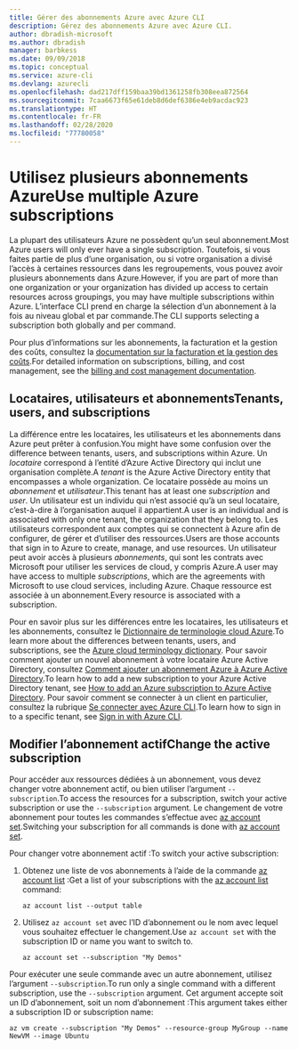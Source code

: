 ```yaml
---
title: Gérer des abonnements Azure avec Azure CLI
description: Gérez des abonnements Azure avec Azure CLI.
author: dbradish-microsoft
ms.author: dbradish
manager: barbkess
ms.date: 09/09/2018
ms.topic: conceptual
ms.service: azure-cli
ms.devlang: azurecli
ms.openlocfilehash: dad217dff159baa39bd1361258fb308eea872564
ms.sourcegitcommit: 7caa6673f65e61deb8d6def6386e4eb9acdac923
ms.translationtype: HT
ms.contentlocale: fr-FR
ms.lasthandoff: 02/28/2020
ms.locfileid: "77780058"
---
```

# <a name="use-multiple-azure-subscriptions"></a><span data-ttu-id="d3259-103">Utilisez plusieurs abonnements Azure</span><span class="sxs-lookup"><span data-stu-id="d3259-103">Use multiple Azure subscriptions</span></span>

<span data-ttu-id="d3259-104">La plupart des utilisateurs Azure ne possèdent qu’un seul abonnement.</span><span class="sxs-lookup"><span data-stu-id="d3259-104">Most Azure users will only ever have a single subscription.</span></span> <span data-ttu-id="d3259-105">Toutefois, si vous faites partie de plus d’une organisation, ou si votre organisation a divisé l’accès à certaines ressources dans les regroupements, vous pouvez avoir plusieurs abonnements dans Azure.</span><span class="sxs-lookup"><span data-stu-id="d3259-105">However, if you are part of more than one organization or your organization has divided up access to certain resources across groupings, you may have multiple subscriptions within Azure.</span></span> <span data-ttu-id="d3259-106">L’interface CLI prend en charge la sélection d’un abonnement à la fois au niveau global et par commande.</span><span class="sxs-lookup"><span data-stu-id="d3259-106">The CLI supports selecting a subscription both globally and per command.</span></span>

<span data-ttu-id="d3259-107">Pour plus d’informations sur les abonnements, la facturation et la gestion des coûts, consultez la [documentation sur la facturation et la gestion des coûts](/azure/billing/).</span><span class="sxs-lookup"><span data-stu-id="d3259-107">For detailed information on subscriptions, billing, and cost management, see the [billing and cost management documentation](/azure/billing/).</span></span>

## <a name="tenants-users-and-subscriptions"></a><span data-ttu-id="d3259-108">Locataires, utilisateurs et abonnements</span><span class="sxs-lookup"><span data-stu-id="d3259-108">Tenants, users, and subscriptions</span></span>

<span data-ttu-id="d3259-109">La différence entre les locataires, les utilisateurs et les abonnements dans Azure peut prêter à confusion.</span><span class="sxs-lookup"><span data-stu-id="d3259-109">You might have some confusion over the difference between tenants, users, and subscriptions within Azure.</span></span> <span data-ttu-id="d3259-110">Un _locataire_ correspond à l’entité d’Azure Active Directory qui inclut une organisation complète.</span><span class="sxs-lookup"><span data-stu-id="d3259-110">A _tenant_ is the Azure Active Directory entity that encompasses a whole organization.</span></span> <span data-ttu-id="d3259-111">Ce locataire possède au moins un _abonnement_ et _utilisateur_.</span><span class="sxs-lookup"><span data-stu-id="d3259-111">This tenant has at least one _subscription_ and _user_.</span></span> <span data-ttu-id="d3259-112">Un utilisateur est un individu qui n’est associé qu’à un seul locataire, c’est-à-dire à l’organisation auquel il appartient.</span><span class="sxs-lookup"><span data-stu-id="d3259-112">A user is an individual and is associated with only one tenant, the organization that they belong to.</span></span> <span data-ttu-id="d3259-113">Les utilisateurs correspondent aux comptes qui se connectent à Azure afin de configurer, de gérer et d’utiliser des ressources.</span><span class="sxs-lookup"><span data-stu-id="d3259-113">Users are those accounts that sign in to Azure to create, manage, and use resources.</span></span>
<span data-ttu-id="d3259-114">Un utilisateur peut avoir accès à plusieurs _abonnements_, qui sont les contrats avec Microsoft pour utiliser les services de cloud, y compris Azure.</span><span class="sxs-lookup"><span data-stu-id="d3259-114">A user may have access to multiple _subscriptions_, which are the agreements with Microsoft to use cloud services, including Azure.</span></span> <span data-ttu-id="d3259-115">Chaque ressource est associée à un abonnement.</span><span class="sxs-lookup"><span data-stu-id="d3259-115">Every resource is associated with a subscription.</span></span>

<span data-ttu-id="d3259-116">Pour en savoir plus sur les différences entre les locataires, les utilisateurs et les abonnements, consultez le [Dictionnaire de terminologie cloud Azure](/azure/azure-glossary-cloud-terminology).</span><span class="sxs-lookup"><span data-stu-id="d3259-116">To learn more about the differences between tenants, users, and subscriptions, see the [Azure cloud terminology dictionary](/azure/azure-glossary-cloud-terminology).</span></span>  <span data-ttu-id="d3259-117">Pour savoir comment ajouter un nouvel abonnement à votre locataire Azure Active Directory, consultez [Comment ajouter un abonnement Azure à Azure Active Directory](/azure/active-directory/active-directory-how-subscriptions-associated-directory).</span><span class="sxs-lookup"><span data-stu-id="d3259-117">To learn how to add a new subscription to your Azure Active Directory tenant, see [How to add an Azure subscription to Azure Active Directory](/azure/active-directory/active-directory-how-subscriptions-associated-directory).</span></span>
<span data-ttu-id="d3259-118">Pour savoir comment se connecter à un client en particulier, consultez la rubrique [Se connecter avec Azure CLI](/cli/azure/authenticate-azure-cli).</span><span class="sxs-lookup"><span data-stu-id="d3259-118">To learn how to sign in to a specific tenant, see [Sign in with Azure CLI](/cli/azure/authenticate-azure-cli).</span></span>

## <a name="change-the-active-subscription"></a><span data-ttu-id="d3259-119">Modifier l’abonnement actif</span><span class="sxs-lookup"><span data-stu-id="d3259-119">Change the active subscription</span></span>

<span data-ttu-id="d3259-120">Pour accéder aux ressources dédiées à un abonnement, vous devez changer votre abonnement actif, ou bien utiliser l’argument `--subscription`.</span><span class="sxs-lookup"><span data-stu-id="d3259-120">To access the resources for a subscription, switch your active subscription or use the `--subscription` argument.</span></span> <span data-ttu-id="d3259-121">Le changement de votre abonnement pour toutes les commandes s’effectue avec [az account set](/cli/azure/account#az-account-set).</span><span class="sxs-lookup"><span data-stu-id="d3259-121">Switching your subscription for all commands is done with [az account set](/cli/azure/account#az-account-set).</span></span>

<span data-ttu-id="d3259-122">Pour changer votre abonnement actif :</span><span class="sxs-lookup"><span data-stu-id="d3259-122">To switch your active subscription:</span></span>

1. <span data-ttu-id="d3259-123">Obtenez une liste de vos abonnements à l’aide de la commande [az account list](/cli/azure/account#az-account-list) :</span><span class="sxs-lookup"><span data-stu-id="d3259-123">Get a list of your subscriptions with the [az account list](/cli/azure/account#az-account-list) command:</span></span>

    ```azurecli-interactive
    az account list --output table
    ```
2. <span data-ttu-id="d3259-124">Utilisez `az account set` avec l’ID d’abonnement ou le nom avec lequel vous souhaitez effectuer le changement.</span><span class="sxs-lookup"><span data-stu-id="d3259-124">Use `az account set` with the subscription ID or name you want to switch to.</span></span>

    ```azurecli-interactive
    az account set --subscription "My Demos"
    ```

<span data-ttu-id="d3259-125">Pour exécuter une seule commande avec un autre abonnement, utilisez l’argument `--subscription`.</span><span class="sxs-lookup"><span data-stu-id="d3259-125">To run only a single command with a different subscription, use the `--subscription` argument.</span></span> <span data-ttu-id="d3259-126">Cet argument accepte soit un ID d’abonnement, soit un nom d’abonnement :</span><span class="sxs-lookup"><span data-stu-id="d3259-126">This argument takes either a subscription ID or subscription name:</span></span>

```azurecli-interactive
az vm create --subscription "My Demos" --resource-group MyGroup --name NewVM --image Ubuntu
```
